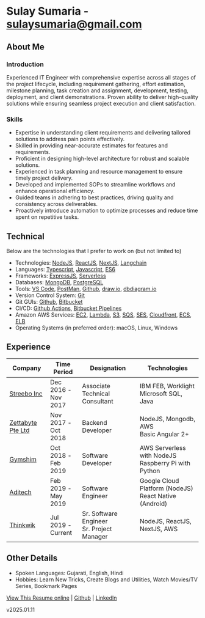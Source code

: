 # Sulay Sumaria - sulaysumaria@gmail.com

## About Me

### Introduction

Experienced IT Engineer with comprehensive expertise across all stages of the project lifecycle, including requirement gathering, effort estimation, milestone planning, task creation and assignment, development, testing, deployment, and client demonstrations. Proven ability to deliver high-quality solutions while ensuring seamless project execution and client satisfaction.

### Skills

- Expertise in understanding client requirements and delivering tailored solutions to address pain points effectively.
- Skilled in providing near-accurate estimates for features and requirements.
- Proficient in designing high-level architecture for robust and scalable solutions.
- Experienced in task planning and resource management to ensure timely project delivery.
- Developed and implemented SOPs to streamline workflows and enhance operational efficiency.
- Guided teams in adhering to best practices, driving quality and consistency across deliverables.
- Proactively introduce automation to optimize processes and reduce time spent on repetitive tasks.

## Technical

Below are the technologies that I prefer to work on (but not limited to)

- Technologies: [NodeJS](https://nodejs.org), [ReactJS](https://react.dev), [NextJS](https://nextjs.org), [Langchain](https://js.langchain.com/docs/introduction/)
- Languages: [Typescript](https://www.typescriptlang.org), [Javascript](https://www.javascript.com), [ES6](http://es6-features.org)
- Frameworks: [ExpressJS](https://expressjs.com), [Serverless](https://www.serverless.com)
- Databases: [MongoDB](https://www.mongodb.com), [PostgreSQL](https://www.postgresql.org/)
- Tools: [VS Code](https://code.visualstudio.com), [PostMan](https://www.getpostman.com), [Github](https://github.com), [draw.io](https://draw.io), [dbdiagram.io](https://dbdiagram.io)
- Version Control System: [Git](https://git-scm.com)
- Git GUIs: [Github](https://github.com), [Bitbucket](https://bitbucket.org)
- CI/CD: [Github Actions](https://github.com/features/actions), [Bitbucket Pipelines](https://bitbucket.org/product/features/pipelines)
- Amazon AWS Services: [EC2](https://aws.amazon.com/ec2), [Lambda](https://aws.amazon.com/lambda), [S3](https://aws.amazon.com/s3), [SQS](https://aws.amazon.com/sqs), [SES](https://aws.amazon.com/ses), [Cloudfront](https://aws.amazon.com/cloudfront), [ECS](https://aws.amazon.com/ecs), [ELB](https://aws.amazon.com/elasticloadbalancing)
- Operating Systems (in preferred order): macOS, Linux, Windows

## Experience

| Company                                       | Time Period            | Designation                                  | Technologies                                             |
| --------------------------------------------- | ---------------------- | -------------------------------------------- | -------------------------------------------------------- |
| [Streebo Inc](https://www.streebo.com)        | Dec 2016 -<br>Nov 2017 | Associate Technical Consultant               | IBM FEB, Worklight<br>Microsoft SQL, Java                |
| [Zettabyte Pte Ltd](https://www.zettabyte.sg) | Nov 2017 -<br>Oct 2018 | Backend Developer                            | NodeJS, Mongodb, AWS<br>Basic Angular 2+                 |
| [Gymshim](http://gymshim.com)                 | Oct 2018 -<br>Feb 2019 | Software Developer                           | AWS Serverless with NodeJS<br>Raspberry Pi with Python   |
| [Aditech](http://adi-tech.co.uk)              | Feb 2019 -<br>May 2019 | Software Engineer                            | Google Cloud Platform (NodeJS)<br>React Native (Android) |
| [Thinkwik](https://www.thinkwik.com)          | Jul 2019 -<br>Current  | Sr. Software Engineer<br>Sr. Project Manager | NodeJS, ReactJS, NextJS, AWS                             |

## Other Details

- Spoken Languages: Gujarati, English, Hindi
- Hobbies: Learn New Tricks, Create Blogs and Utilities, Watch Movies/TV Series, Bookmark Pages

[View This Resume online](https://github.com/sulaysumaria/resume/blob/master/README.md) | [Github](https://github.com/sulaysumaria/) | [LinkedIn](https://www.linkedin.com/in/sulaysumaria/)

v2025.01.11
